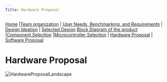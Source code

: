 ```yaml
---
Title: Hardware Proposal
---
```

[Home](/index.md) |[Team organization](/Team_organization.md) | [User Needs, Benchmarking, and Requirements](/User_Needs_Benchmarking_Requirements.md) | [Design Ideation](/Design_Ideation.md) | [Selected Design](/Selected_Design.md) 
[Block Diagram of the product](/Block_Diagram_of_the_product.md) |[Component Selection](/Component_Selection.md) |[Microcontroller Selection](/Microcontroller_Selection.md) | [Hardware Proposal](/Hardware_Proposal.md) | [Software Proposal](/Software_Proposal.md)

# Hardware Proposal 
![HardwareProposalLandscape](https://github.com/EGR314-Spring2024-Team303/EGR314-Spring2024-Team303.github.io/assets/156718379/998c0699-27d9-42d0-ba9e-0ed4415c5361)




